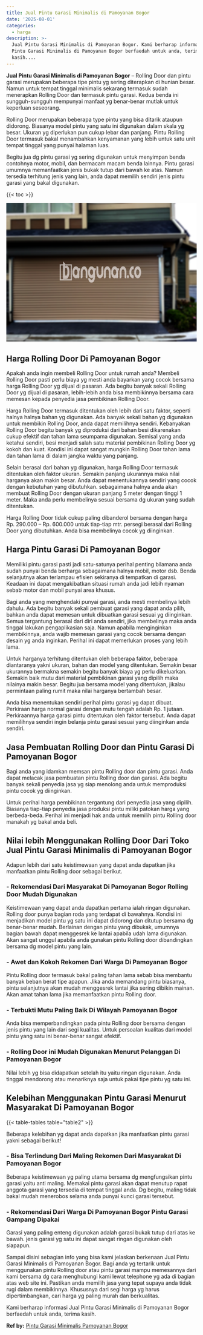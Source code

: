 ```yaml
---
title: Jual Pintu Garasi Minimalis di Pamoyanan Bogor
date: '2025-08-01'
categories:
  - harga
description: >-
  Jual Pintu Garasi Minimalis di Pamoyanan Bogor. Kami berharap informasi Jual
  Pintu Garasi Minimalis di Pamoyanan Bogor berfaedah untuk anda, terima
  kasih....
---
```


**Jual Pintu Garasi Minimalis di Pamoyanan Bogor** – Rolling Door dan pintu garasi merupakan beberapa tipe pintu yg sering diterapkan di hunian besar. Namun untuk tempat tinggal minimalis sekarang termasuk sudah menerapkan Rolling Door dan termasuk pintu garasi. Kedua benda ini sungguh-sungguh mempunyai manfaat yg benar-benar mutlak untuk keperluan seseorang.

Rolling Door merupakan beberapa type pintu yang bisa ditarik ataupun didorong. Biasanya model pintu yang satu ini digunakan dalam skala yg besar. Ukuran yg diperlukan pun cukup lebar dan panjang. Pintu Rolling Door termasuk bakal menambahkan kenyamanan yang lebih untuk satu unit tempat tinggal yang punyai halaman luas.

Begitu jua dg pintu garasi yg sering digunakan untuk menyimpan benda contohnya motor, mobil, dan bermacam macam benda lainnya. Pintu garasi umumnya memanfaatkan jenis bukak tutup dari bawah ke atas. Namun tersedia terhitung jenis yang lain, anda dapat memilih sendiri jenis pintu garasi yang bakal digunakan.

{{< toc >}}

![Jual Pintu Garasi Minimalis di Pamoyanan Bogor](/images/pintu-garasi-50.png)

## Harga Rolling Door Di Pamoyanan Bogor

Apakah anda ingin membeli Rolling Door untuk rumah anda? Membeli Rolling Door pasti perlu biaya yg mesti anda bayarkan yang cocok bersama harga Rolling Door yg dijual di pasaran. Ada begitu banyak sekali Rolling Door yg dijual di pasaran, lebih-lebih anda bisa membikinnya bersama cara memesan kepada penyedia jasa pembikinan Rolling Door.

Harga Rolling Door termasuk ditentukan oleh lebih dari satu faktor, seperti halnya halnya bahan yg digunakan. Ada banyak sekali bahan yg digunakan untuk membikin Rolling Door, anda dapat memilihnya sendiri. Kebanyakan Rolling Door begitu banyak yg diproduksi dari bahan besi dikarenakan cukup efektif dan tahan lama seumpama digunakan. Semisal yang anda ketahui sendiri, besi menjadi salah satu material pembikinan Rolling Door yg kokoh dan kuat. Kondisi ini dapat sangat mungkin Rolling Door tahan lama dan tahan lama di dalam jangka waktu yang panjang.

Selain berasal dari bahan yg digunakan, harga Rolling Door termasuk ditentukan oleh faktor ukuran. Semakin panjang ukurannya maka nilai harganya akan makin besar. Anda dapat menentukannya sendiri yang cocok dengan kebutuhan yang dibutuhkan. sebagaimana halnya anda akan membuat Rolling Door dengan ukuran panjang 5 meter dengan tinggi 1 meter. Maka anda perlu membelinya sesuai bersama dg ukuran yang sudah ditentukan.

Harga Rolling Door tidak cukup paling dibanderol bersama dengan harga Rp. 290.000 – Rp. 600.000 untuk tiap-tiap mtr. persegi berasal dari Rolling Door yang dibutuhkan. Anda bisa membelinya cocok yg diinginkan.

## Harga Pintu Garasi Di Pamoyanan Bogor

Memiliki pintu garasi pasti jadi satu-satunya perihal penting bilamana anda sudah punyai benda berharga sebagaimana halnya mobil, motor dsb. Benda selanjutnya akan terlampau efisien sekiranya di tempatkan di garasi. Keadaan ini dapat mengakibatkan situasi rumah anda jadi lebih nyaman sebab motor dan mobil punyai area khusus.

Bagi anda yang menghendaki punyai garasi, anda mesti membelinya lebih dahulu. Ada begitu banyak sekali pembuat garasi yang dapat anda pilih, bahkan anda dapat memesan untuk dibuatkan garasi sesuai yg diinginkan. Semua tergantung berasal dari diri anda sendiri, jika membelinya maka anda tinggal lakukan pengaplikasian saja. Namun apabila menginginkan membikinnya, anda wajib memesan garasi yang cocok bersama dengan desain yg anda inginkan. Perihal ini dapat memerlukan proses yang lebih lama.

Untuk harganya terhitung ditentukan oleh beberapa faktor, beberapa diantaranya yakni ukuran, bahan dan model yang ditentukan. Semakin besar ukurannya bermakna semakin begitu banyak biaya yg perlu dikeluarkan. Semakin baik mutu dari material pembikinan garasi yang dipilih maka nilainya makin besar. Begitu jua bersama model yang ditentukan, jikalau permintaan paling rumit maka nilai harganya bertambah besar.

Anda bisa menentukan sendiri perihal pintu garasi yg dapat dibuat. Perkiraan harga normal garasi dengan mutu tengah adalah Rp. 1 jutaan. Perkiraannya harga garasi pintu ditentukan oleh faktor tersebut. Anda dapat memilihnya sendiri ingin belanja pintu garasi sesuai yang diinginkan anda sendiri.

## Jasa Pembuatan Rolling Door dan Pintu Garasi Di Pamoyanan Bogor

Bagi anda yang idamkan memsan pintu Rolling door dan pintu garasi. Anda dapat melacak jasa pembuatan pintu Rolling door dan garasi. Ada begitu banyak sekali penyedia jasa yg siap menolong anda untuk memproduksi pintu cocok yg diinginkan.

Untuk perihal harga pembikinan tergantung dari penyedia jasa yang dipilih. Biasanya tiap-tiap penyedia jasa produksi pintu miliki patokan harga yang berbeda-beda. Perihal ini menjadi hak anda untuk memilih pintu Rolling door manakah yg bakal anda beli.

## Nilai lebih Menggunakan Rolling Door Dari Toko Jual Pintu Garasi Minimalis di Pamoyanan Bogor

Adapun lebih dari satu keistimewaan yang dapat anda dapatkan jika manfaatkan pintu Rolling door sebagai berikut.

### \- Rekomendasi Dari Masyarakat Di Pamoyanan Bogor Rolling Door Mudah Digunakan

Keistimewaan yang dapat anda dapatkan pertama ialah ringan digunakan. Rolling door punya bagian roda yang terdapat di bawahnya. Kondisi ini menjadikan model pintu yg satu ini dapat didorong dan ditutup bersama dg benar-benar mudah. Berlainan dengan pintu yang dibukak, umumnya bagian bawah dapat menggesrek ke lantai apabila udah lama digunakan. Akan sangat unggul apabila anda gunakan pintu Rolling door dibandingkan bersama dg model pintu yang lain.

### \- Awet dan Kokoh Rekomen Dari Warga Di Pamoyanan Bogor

Pintu Rolling door termasuk bakal paling tahan lama sebab bisa membantu banyak beban berat tipe apapun. Jika anda memandang pintu biasanya, pintu selanjutnya akan mudah menggesrek lantai jika sering dibikin mainan. Akan amat tahan lama jika memanfaatkan pintu Rolling door.

### \- Terbukti Mutu Paling Baik Di Wilayah Pamoyanan Bogor

Anda bisa memperbandingkan pada pintu Rolling door bersama dengan jenis pintu yang lain dari segi kualitas. Untuk persoalan kualitas dari model pintu yang satu ini benar-benar sangat efektif.

### \- Rolling Door ini Mudah Digunakan Menurut Pelanggan Di Pamoyanan Bogor

Nilai lebih yg bisa didapatkan setelah itu yaitu ringan digunakan. Anda tinggal mendorong atau menariknya saja untuk pakai tipe pintu yg satu ini.

## Kelebihan Menggunakan Pintu Garasi Menurut Masyarakat Di Pamoyanan Bogor

{{< table-tables table="table2" >}}

Beberapa kelebihan yg dapat anda dapatkan jika manfaatkan pintu garasi yakni sebagai berikut!

### \- Bisa Terlindung Dari Maling Rekomen Dari Masyarakat Di Pamoyanan Bogor

Beberapa keistimewaan yg paling utama bersama dg mengfungsikan pintu garasi yaitu anti maling. Memakai pintu garasi akan dapat menutup rapat anggota garasi yang tersedia di tempat tinggal anda. Dg begitu, maling tidak bakal mudah menerobos selama anda punyai kunci garasi tersebut.

### \- Rekomendasi Dari Warga Di Pamoyanan Bogor Pintu Garasi Gampang Dipakai

Garasi yang paling enteng digunakan adalah garasi bukak tutup dari atas ke bawah. jenis garasi yg satu ini dapat sangat ringan digunakan oleh siapapun.

Sampai disini sebagian info yang bisa kami jelaskan berkenaan Jual Pintu Garasi Minimalis di Pamoyanan Bogor. Bagi anda yg tertarik untuk menggunakan pintu Rolling door atau pintu garasi mampu memesannya dari kami bersama dg cara menghubungi kami lewat telephone yg ada di bagian atas web site ini. Pastikan anda memilih jasa yang tepat supaya anda tidak rugi dalam membikinnya. Khususnya dari segi harga yg harus dipertimbangkan, cari harga yg paling murah dan berkualitas.

Kami berharap informasi Jual Pintu Garasi Minimalis di Pamoyanan Bogor berfaedah untuk anda, terima kasih.

**Ref by:** [Pintu Garasi Minimalis Pamoyanan Bogor](https://id.wikipedia.org/wiki/Pintu)
